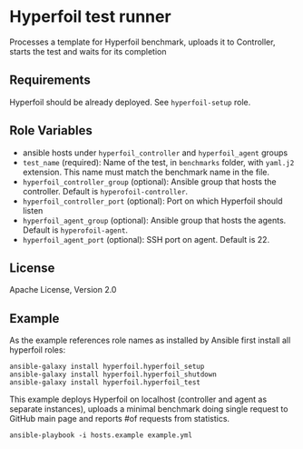 Hyperfoil test runner
=========

Processes a template for Hyperfoil benchmark, uploads it to Controller, starts the test and waits for its completion

Requirements
------------

Hyperfoil should be already deployed. See `hyperfoil-setup` role.

Role Variables
--------------

* ansible hosts under `hyperfoil_controller` and `hyperfoil_agent` groups
* `test_name` (required): Name of the test, in `benchmarks` folder, with `yaml.j2` extension. This name must match the benchmark name in the file.
* `hyperfoil_controller_group` (optional): Ansible group that hosts the controller. Default is `hyperofoil-controller`.
* `hyperfoil_controller_port` (optional): Port on which Hyperfoil should listen
* `hyperfoil_agent_group` (optional): Ansible group that hosts the agents. Default is `hyperofoil-agent`.
* `hyperfoil_agent_port` (optional): SSH port on agent. Default is 22.


License
-------

Apache License, Version 2.0

Example
-------

As the example references role names as installed by Ansible first install all hyperfoil roles:
```
ansible-galaxy install hyperfoil.hyperfoil_setup
ansible-galaxy install hyperfoil.hyperfoil_shutdown
ansible-galaxy install hyperfoil.hyperfoil_test
```

This example deploys Hyperfoil on localhost (controller and agent as separate instances), uploads a minimal benchmark doing single request to GitHub main page and reports #of requests from statistics.

```
ansible-playbook -i hosts.example example.yml
```
